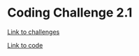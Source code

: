 # Coding Challenge 2.1

[Link to challenges](../../course-material/all-coding-challenges.pdf)

[Link to code]()
